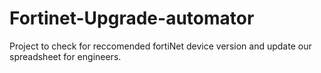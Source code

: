 # Fortinet-Upgrade-automator
Project to check for reccomended fortiNet device version and update our spreadsheet for engineers.
